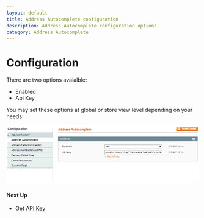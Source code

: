 ```yaml
---
layout: default
title: Address Autocomplete configuration
description: Address Autocomplete configuration options
category: Address Autocomplete
---
```


# Configuration

There are two options avaialble:

- Enabled
- Api Key

You may set these options at global or store view level depending on your needs:

![Address Autocomplete configuration options](/images/m1/extensions/address-autocomplete/configuration.png)

#### Next Up

- [Get API Key](../get-api-key/)

